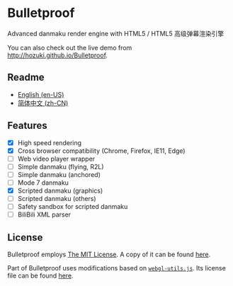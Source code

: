 
# Bulletproof

Advanced danmaku render engine with HTML5 / HTML5 高级弹幕渲染引擎

You can also check out the live demo from <http://hozuki.github.io/Bulletproof>.

## Readme

- [English (en-US)](docs/readme/README.en-US.md)
- [简体中文 (zh-CN)](docs/readme/README.zh-CN.md)

## Features

- [X] High speed rendering
- [X] Cross browser compatibility (Chrome, Firefox, IE11, Edge)
- [ ] Web video player wrapper
- [ ] Simple danmaku (flying, R2L)
- [ ] Simple danmaku (anchored)
- [ ] Mode 7 danmaku
- [X] Scripted danmaku (graphics)
- [ ] Scripted danmaku (others)
- [ ] Safety sandbox for scripted danmaku
- [ ] BiliBili XML parser

## License

Bulletproof employs [The MIT License](http://mitlicense.org). A copy of it can be found [here](LICENSE.md).

Part of Bulletproof uses modifications based on [`webgl-utils.js`](//github.com/KhronosGroup/WebGL/blob/master/sdk/demos/common/webgl-utils.js). Its license file
can be found [here](docs/license/webgl-utils.txt).
